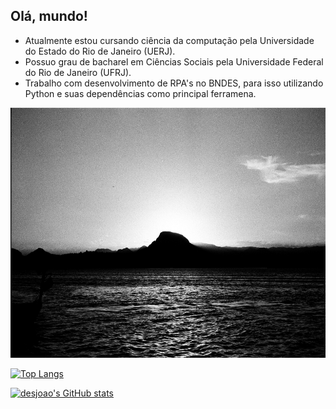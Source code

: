 ## Olá, mundo!

- Atualmente estou cursando ciência da computação pela Universidade do Estado do Rio de Janeiro (UERJ). 
- Possuo grau de bacharel em Ciências Sociais pela Universidade Federal do Rio de Janeiro (UFRJ).
- Trabalho com desenvolvimento de RPA's no BNDES, para isso utilizando Python e suas dependências como principal ferramena.

<img src='img/imagem_readme.jpg' height= '400' width='640'></img>


[![Top Langs](https://github-readme-stats.vercel.app/api/top-langs/?username=desjoao&show_icons=true&theme=dark)](https://github.com/anuraghazra/github-readme-stats)

[![desjoao's GitHub stats](https://github-readme-stats.vercel.app/api?username=desjoao&layout=compact&show_icons=true&theme=dark)](https://github.com/anuraghazra/github-readme-stats)
